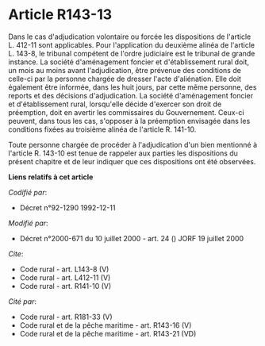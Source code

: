 # Article R143-13

Dans le cas d'adjudication volontaire ou forcée les dispositions de l'article L. 412-11 sont applicables. Pour l'application
du deuxième alinéa de l'article L. 143-8, le tribunal compétent de l'ordre judiciaire est le tribunal de grande instance. La
société d'aménagement foncier et d'établissement rural doit, un mois au moins avant l'adjudication, être prévenue des
conditions de celle-ci par la personne chargée de dresser l'acte d'aliénation. Elle doit également être informée, dans les
huit jours, par cette même personne, des reports et des décisions d'adjudication. La société d'aménagement foncier et
d'établissement rural, lorsqu'elle décide d'exercer son droit de préemption, doit en avertir les commissaires du
Gouvernement. Ceux-ci peuvent, dans tous les cas, s'opposer à la préemption envisagée dans les conditions fixées au troisième
alinéa de l'article R. 141-10. 

Toute personne chargée de procéder à l'adjudication d'un bien mentionné à l'article R. 143-10 est tenue de rappeler aux
parties les dispositions du présent chapitre et de leur indiquer que ces dispositions ont été observées.

**Liens relatifs à cet article**

_Codifié par_:

  - Décret n°92-1290 1992-12-11

_Modifié par_:

  - Décret n°2000-671 du 10 juillet 2000 - art. 24 () JORF 19 juillet 2000

_Cite_:

  - Code rural - art. L143-8 (V)
  - Code rural - art. L412-11 (V)
  - Code rural - art. R141-10 (V)

_Cité par_:

  - Code rural - art. R181-33 (V)
  - Code rural et de la pêche maritime - art. R143-16 (V)
  - Code rural et de la pêche maritime - art. R143-21 (VD)
